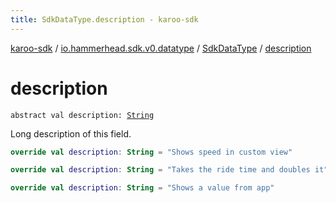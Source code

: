 ```yaml
---
title: SdkDataType.description - karoo-sdk
---
```


[karoo-sdk](../../index.html) / [io.hammerhead.sdk.v0.datatype](../index.html) / [SdkDataType](index.html) / [description](./description.html)

# description

`abstract val description: `[`String`](https://kotlinlang.org/api/latest/jvm/stdlib/kotlin/-string/index.html)

Long description of this field.

``` kotlin
override val description: String = "Shows speed in custom view"
```

``` kotlin
override val description: String = "Takes the ride time and doubles it"
```

``` kotlin
override val description: String = "Shows a value from app"
```

